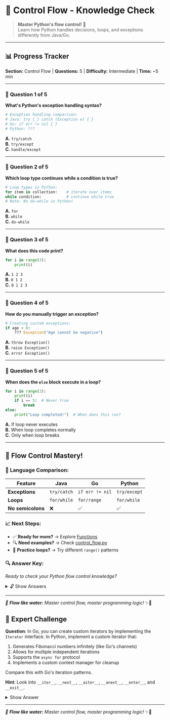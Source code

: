 # 🔄 Control Flow - Knowledge Check

> **Master Python's flow control!** 🌊  
> Learn how Python handles decisions, loops, and exceptions differently from Java/Go.

---

## 📊 **Progress Tracker**
**Section:** Control Flow | **Questions:** 5 | **Difficulty:** Intermediate | **Time:** ~5 min

---

### 🎯 **Question 1 of 5**
**What's Python's exception handling syntax?**

```python
# Exception handling comparison:
# Java: try { } catch (Exception e) { }
# Go: if err != nil { }
# Python: ???
```

**A.** `try/catch`  
**B.** `try/except`  
**C.** `handle/except`  

---

### 🎯 **Question 2 of 5**
**Which loop type continues while a condition is true?**

```python
# Loop types in Python:
for item in collection:    # iterate over items
while condition:           # continue while true
# Note: No do-while in Python!
```

**A.** `for`  
**B.** `while`  
**C.** `do-while`  

---

### 🎯 **Question 3 of 5**
**What does this code print?**

```python
for i in range(3):
    print(i)
```

**A.** `1 2 3`  
**B.** `0 1 2`  
**C.** `0 1 2 3`  

---

### 🎯 **Question 4 of 5**
**How do you manually trigger an exception?**

```python
# Creating custom exceptions:
if age < 0:
    ??? Exception("Age cannot be negative")
```

**A.** `throw Exception()`  
**B.** `raise Exception()`  
**C.** `error Exception()`  

---

### 🎯 **Question 5 of 5**
**When does the `else` block execute in a loop?**

```python
for i in range(3):
    print(i)
    if i == 5:  # Never true
        break
else:
    print("Loop completed!")  # When does this run?
```

**A.** If loop never executes  
**B.** When loop completes normally  
**C.** Only when loop breaks

---

## 🎉 **Flow Control Mastery!**

### 🔄 **Language Comparison:**
| Feature | Java | Go | Python |
|---------|------|----|---------| 
| **Exceptions** | `try/catch` | `if err != nil` | `try/except` |
| **Loops** | `for/while` | `for/range` | `for/while` |
| **No semicolons** | ❌ | ✅ | ✅ |

### 📈 **Next Steps:**
- ✅ **Ready for more?** → Explore [Functions](../04_functions/)
- 🔍 **Need examples?** → Check [control_flow.py](./examples/control_flow.py)
- 🎲 **Practice loops?** → Try different `range()` patterns

### 🔍 **Answer Key:**
*Ready to check your Python flow control knowledge?*

<details>
<summary>🔓 Show Answers</summary>

1. **B** - `try/except` is Python's exception syntax
2. **B** - `while` loops continue until condition becomes false
3. **B** - `range(3)` produces `[0, 1, 2]` (excludes end)
4. **B** - `raise` triggers exceptions in Python
5. **B** - `else` runs when loop completes without `break`

**🔥 Advanced tip:** Python's `for/else` and `while/else` are unique features!

</details>

---

*🌊 **Flow like water:** Master control flow, master programming logic!* ✨🐍 

## 🌟 Expert Challenge

**Question**: In Go, you can create custom iterators by implementing the `Iterator` interface. In Python, implement a custom iterator that:

1. Generates Fibonacci numbers infinitely (like Go's channels)
2. Allows for multiple independent iterations
3. Supports the `async for` protocol
4. Implements a custom context manager for cleanup

Compare this with Go's iteration patterns.

**Hint**: Look into `__iter__`, `__next__`, `__aiter__`, `__anext__`, `__enter__`, and `__exit__`.

<details>
<summary>Show Answer</summary>

```python
import asyncio
from typing import AsyncIterator, Iterator, Optional
from contextlib import contextmanager

class FibonacciIterator:
    def __init__(self, max_value: Optional[int] = None):
        self.max_value = max_value
        self.reset()
    
    def reset(self):
        self.a, self.b = 0, 1
        self.count = 0
    
    def __iter__(self) -> Iterator[int]:
        return self
    
    def __next__(self) -> int:
        if self.max_value and self.count >= self.max_value:
            raise StopIteration
        
        result = self.a
        self.a, self.b = self.b, self.a + self.b
        self.count += 1
        return result
    
    async def __aiter__(self) -> AsyncIterator[int]:
        return self
    
    async def __anext__(self) -> int:
        await asyncio.sleep(0.1)  # Simulate async work
        try:
            return next(self)
        except StopIteration:
            raise StopAsyncIteration
    
    def __enter__(self):
        return self
    
    def __exit__(self, exc_type, exc_val, exc_tb):
        self.reset()

# Usage examples:

# 1. Basic iteration
fib = FibonacciIterator(5)
print(list(fib))  # [0, 1, 1, 2, 3]

# 2. Context manager
with FibonacciIterator(3) as fib:
    for n in fib:
        print(n)  # 0, 1, 1

# 3. Async iteration
async def demo():
    async with FibonacciIterator(4) as fib:
        async for n in fib:
            print(n)  # 0, 1, 1, 2

# 4. Generator expression (unique to Python)
fib = FibonacciIterator(6)
squares = (n * n for n in fib)
print(list(squares))  # [0, 1, 1, 4, 9, 25]
```

Key differences from Go:
1. Python's iteration protocol is more flexible with `__iter__` and `__next__`
2. Async iteration is built into the language with `async for`
3. Context managers provide resource cleanup (similar to Go's `defer`)
4. Generator expressions offer lazy evaluation (no direct Go equivalent)
5. No need for explicit channel creation like in Go

</details>

---

*🌊 **Flow like water:** Master control flow, master programming logic!* ✨🐍 